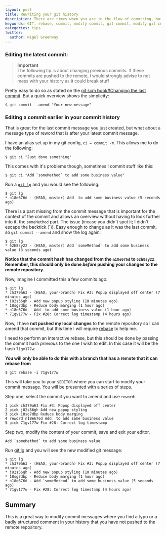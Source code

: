 ```yaml
---
layout: post
title: Rewriting your git history
description: There are times when you are in the flow of commiting, but then realise you made a typo or structured a sentance badly...
keywords: GIT, rebase, commit, modify commit, git commit, modify git commit
categories: tips
twitter:
  author: Nigel Greenway
---
```


### Editing the latest commit:

> **Important**  
> The following tip is about changing previous commits. If these commits are pushed to the remote, I would strongly advise to not mess with your history as it could break stuff

Pretty easy to do so as stated on the [git scm book#Changing the last commit][git-scm-book--amend-commit]. But a quick overview shows the simplicity:

	$ git commit --amend "Your new message"

### Editing a commit earlier in your commit history

That is great for the last commit message you just created, but what about a message type of reword that is after your latest commit message.

I have an alias set up in my git config, `ci = commit -m`. This allows me to do the following:

	$ git ci "Just done something"

This comes with it's problems though, sometimes I commit stuff like this:

	$ git ci "Add `someMethod` to add some business value"

Run a [`git lg`][my-git-log-alias] and you would see the following:

	$ git lg
	* n18e676d - (HEAD, master) Add  to add some business value (5 seconds ago)

There is a part missing from the commit message that is important for the context of the commit and allows an overview without having to look further into it, the `someMethod` part. The issue (incase you didn't spot it; I didn't escape the backtick (\`)). Easy enough to change as it was the last commit, so `git commit --amend` and show the log again:

	$ git lg
	* 62h8sy22 - (HEAD, master) Add `someMethod` to add some business value (3 seconds ago)

**Notice that the commit hash has changed from the `n18e676d` to `62h8sy22`.  
Remember, this should only be done *before* pushing your changes to the remote repository**.

Now, imagine I committed this a few commits ago:

	$ git lg
	* ch379a63 - (HEAD, your-branch) Fix #3: Popup displayed off center (7 minutes ago)
	* j82s56gh - Add new popup styling (10 minutes ago)
	* 18sg7dbp - Reduce body marging (1 hour ago)
	* n18e676d - Add  to add some business value (1 hour ago)
	* 71gv177w - Fix #28: Correct log timestamp (4 hours ago)

Now, I have **not pushed my local changes** to the remote repository so I can amend that commit, but this time I will require [rebase][git-scm-book--rebase] to help me.

I need to perform an interactive rebase, but this should be done by passing the commit hash *previous* to the one I wish to edit. In this case it will be the hash `71gv177w`:

**You will only be able to do this with a branch that has a remote that it can rebase from**

	$ git rebase -i 71gv177w

This will take you to your `$EDITOR` where you can start to modify your commit message. You will be presented with a series of steps.

Step one, select the commit you want to amend and use `reword`:

	1 pick ch379a63 Fix #3: Popup displayed off center
	2 pick j82s56gh Add new popup styling
	3 pick 18sg7dbp Reduce body marging
	4 reword n18e676d Add  to add some business value
	5 pick 71gv177w Fix #28: Correct log timestamp

Step two, modify the content of your commit, save and exit your editor.

	Add `someMethod` to add some business value

Run [git lg][my-git-log-alias] and you will see the new modified git message:

	$ git lg
	* ch379a63 - (HEAD, your-branch) Fix #3: Popup displayed off center (7 minutes ago)
	* j82s56gh - Add new popup styling (10 minutes ago)
	* 18sg7dbp - Reduce body marging (1 hour ago)
	* n18e676d - Add `someMethod` to add some business value (5 seconds ago)
	* 71gv177w - Fix #28: Correct log timestamp (4 hours ago)

## Summary

This is a great way to modify commit messages where you find a typo or a badly structured comment in your history that you have not pushed to the remote repository.

[git-scm-book--amend-commit]: https://git-scm.com/book/en/v2/Git-Tools-Rewriting-History#Changing-the-Last-Commit
[git-scm-book--rebase]: https://git-scm.com/docs/git-rebase
[my-git-log-alias]: https://github.com/NigelGreenway/dotfiles/blob/prod/.gitconfig#L45